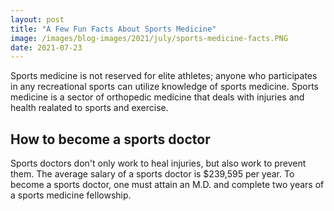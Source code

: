 ```yaml
---
layout: post
title: "A Few Fun Facts About Sports Medicine"
image: /images/blog-images/2021/july/sports-medicine-facts.PNG
date: 2021-07-23
---
```


Sports medicine is not reserved for elite athletes; anyone who participates in any recreational sports can utilize knowledge of sports medicine. Sports medicine is a sector of orthopedic medicine that deals with injuries and health realated to sports and exercise.

## How to become a sports doctor
Sports doctors don't only work to heal injuries, but also work to prevent them. The average salary of a sports doctor is $239,595 per year. To become a sports doctor, one must attain an M.D. and complete two years of a sports medicine fellowship.